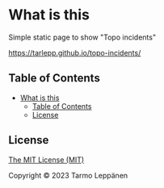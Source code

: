 # What is this

Simple static page to show "Topo incidents"

https://tarlepp.github.io/topo-incidents/

## Table of Contents

* [What is this](#what-is-this)
  * [Table of Contents](#table-of-contents)
  * [License](#license-table-of-contents)

## License

[The MIT License (MIT)](LICENSE)

Copyright © 2023 Tarmo Leppänen
